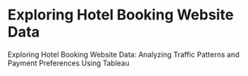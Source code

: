 # Exploring Hotel Booking Website Data
 Exploring Hotel Booking Website Data: Analyzing Traffic Patterns and Payment Preferences Using Tableau
